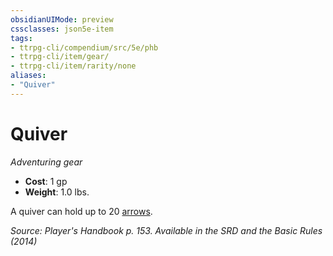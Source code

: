 ```yaml
---
obsidianUIMode: preview
cssclasses: json5e-item
tags:
- ttrpg-cli/compendium/src/5e/phb
- ttrpg-cli/item/gear/
- ttrpg-cli/item/rarity/none
aliases: 
- "Quiver"
---
```

# Quiver
*Adventuring gear*  


- **Cost**: 1 gp
- **Weight**: 1.0 lbs.

A quiver can hold up to 20 [arrows](/CLI/items/arrow.md).

*Source: Player's Handbook p. 153. Available in the <span title='Systems Reference Document (5.1)'>SRD</span> and the Basic Rules (2014)*